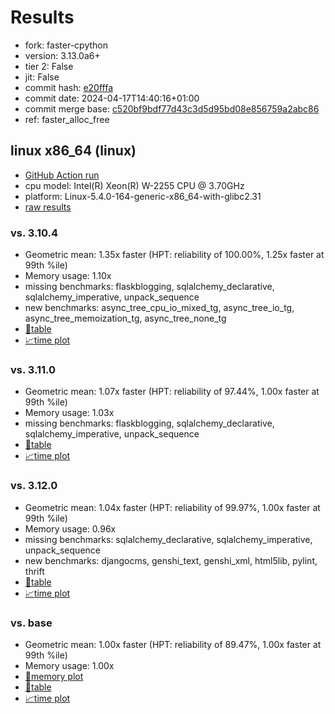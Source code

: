 # Results

- fork: faster-cpython
- version: 3.13.0a6+
- tier 2: False
- jit: False
- commit hash: [e20fffa](https://github.com/faster%2dcpython/cpython/commit/e20fffa)
- commit date: 2024-04-17T14:40:16+01:00
- commit merge base: [c520bf9bdf77d43c3d5d95bd08e856759a2abc86](https://github.com/faster%2dcpython/cpython/commit/c520bf9bdf77d43c3d5d95bd08e856759a2abc86)
- ref: faster_alloc_free

## linux x86_64 (linux)

- [GitHub Action run](https://github.com/faster-cpython/benchmarking/actions/runs/8723348356)
- cpu model: Intel(R) Xeon(R) W-2255 CPU @ 3.70GHz
- platform: Linux-5.4.0-164-generic-x86_64-with-glibc2.31
- [raw results](bm-20240417-linux-x86_64-faster%252dcpython-faster_alloc_free-3.13.0a6%2B-e20fffa.json)

### vs. 3.10.4

- Geometric mean: 1.35x faster (HPT: reliability of 100.00%, 1.25x faster at 99th %ile)
- Memory usage: 1.10x
- missing benchmarks: flaskblogging, sqlalchemy_declarative, sqlalchemy_imperative, unpack_sequence
- new benchmarks: async_tree_cpu_io_mixed_tg, async_tree_io_tg, async_tree_memoization_tg, async_tree_none_tg
- [📄table](bm-20240417-linux-x86_64-faster%252dcpython-faster_alloc_free-3.13.0a6%2B-e20fffa-vs-3.10.4.md)
- [📈time plot](bm-20240417-linux-x86_64-faster%252dcpython-faster_alloc_free-3.13.0a6%2B-e20fffa-vs-3.10.4.png)

### vs. 3.11.0

- Geometric mean: 1.07x faster (HPT: reliability of 97.44%, 1.00x faster at 99th %ile)
- Memory usage: 1.03x
- missing benchmarks: flaskblogging, sqlalchemy_declarative, sqlalchemy_imperative, unpack_sequence
- [📄table](bm-20240417-linux-x86_64-faster%252dcpython-faster_alloc_free-3.13.0a6%2B-e20fffa-vs-3.11.0.md)
- [📈time plot](bm-20240417-linux-x86_64-faster%252dcpython-faster_alloc_free-3.13.0a6%2B-e20fffa-vs-3.11.0.png)

### vs. 3.12.0

- Geometric mean: 1.04x faster (HPT: reliability of 99.97%, 1.00x faster at 99th %ile)
- Memory usage: 0.96x
- missing benchmarks: sqlalchemy_declarative, sqlalchemy_imperative, unpack_sequence
- new benchmarks: djangocms, genshi_text, genshi_xml, html5lib, pylint, thrift
- [📄table](bm-20240417-linux-x86_64-faster%252dcpython-faster_alloc_free-3.13.0a6%2B-e20fffa-vs-3.12.0.md)
- [📈time plot](bm-20240417-linux-x86_64-faster%252dcpython-faster_alloc_free-3.13.0a6%2B-e20fffa-vs-3.12.0.png)

### vs. base

- Geometric mean: 1.00x faster (HPT: reliability of 89.47%, 1.00x faster at 99th %ile)
- Memory usage: 1.00x
- [🧠memory plot](bm-20240417-linux-x86_64-faster%252dcpython-faster_alloc_free-3.13.0a6%2B-e20fffa-vs-base-mem.png)
- [📄table](bm-20240417-linux-x86_64-faster%252dcpython-faster_alloc_free-3.13.0a6%2B-e20fffa-vs-base.md)
- [📈time plot](bm-20240417-linux-x86_64-faster%252dcpython-faster_alloc_free-3.13.0a6%2B-e20fffa-vs-base.png)

